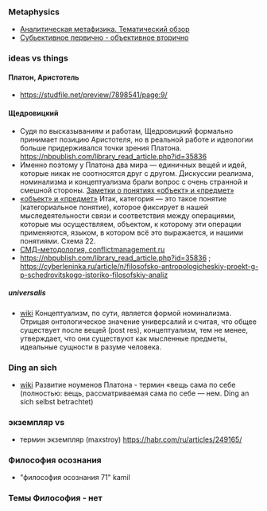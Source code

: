 ### Metaphysics
- [Аналитическая метафизика. Тематический обзор](https://deep-econom.livejournal.com/1055099.html)
- [Субьективное первично - объективное вторично](https://habr.com/ru/articles/940054/)

### ideas vs things
#### Платон, Аристотель
- https://studfile.net/preview/7898541/page:9/

#### Щедровицкий
- Судя по высказываниям и работам, Щедровицкий формально принимает позицию Аристотеля, но в реальной работе и идеологии больше придерживался точки зрения Платона.  https://nbpublish.com/library_read_article.php?id=35836
- Именно поэтому у Платона два мира — единичных вещей и идей, которые никак не соотносятся друг с другом. Дискуссии реализма, номинализма и концептуализма брали вопрос с очень странной и смешной стороны. [Заметки о понятиях «объект» и «предмет»](https://www.fondgp.ru/publications/%D0%B7%D0%B0%D0%BC%D0%B5%D1%82%D0%BA%D0%B8-%D0%BE-%D0%BF%D0%BE%D0%BD%D1%8F%D1%82%D0%B8%D1%8F%D1%85-%D0%BE%D0%B1%D1%8A%D0%B5%D0%BA%D1%82-%D0%B8-%D0%BF%D1%80%D0%B5%D0%B4%D0%BC%D0%B5/) 
- [«объект» и «предмет»](https://gtmarket.ru/library/basis/3344/3357#t99)  Итак, категория — это такое понятие (категориальное понятие), которое фиксирует в нашей мыследеятельности связи и соответствия между операциями, которые мы осуществляем, объектом, к которому эти операции применяются, языком, в котором всё это выражается, и нашими понятиями. Схема 22.
- [СМД-методология, conflictmanagement.ru](https://conflictmanagement.ru/g-p-shhedrovitskiy-perspektivyi-i-programmyi-razvitiya-smd-metodologii/)
- https://nbpublish.com/library_read_article.php?id=35836 ; https://cyberleninka.ru/article/n/filosofsko-antropologicheskiy-proekt-g-p-schedrovitskogo-istoriko-filosofskiy-analiz
#####  universalis 
- [wiki](https://ru.wikipedia.org/wiki/%D0%A3%D0%BD%D0%B8%D0%B2%D0%B5%D1%80%D1%81%D0%B0%D0%BB%D0%B8%D1%8F) Концептуализм, по сути, является формой номинализма. Отрицая онтологическое значение универсалий и считая, что общее существует после вещей (post res), концептуализм, тем не менее, утверждает, что они существуют как мысленные предметы, идеальные сущности в разуме человека.
  
###  Ding an sich
-  [wiki](https://ru.wikipedia.org/wiki/%D0%92%D0%B5%D1%89%D1%8C_%D0%B2_%D1%81%D0%B5%D0%B1%D0%B5) Развитие ноуменов Платона - термин «вещь сама по себе (полностью: вещь, рассматриваемая сама по себе — нем. Ding an sich selbst betrachtet)

### экземпляр vs 
- термин экземпляр (maxstroy) https://habr.com/ru/articles/249165/

### Философия осознания
- "философия осознания 71" kamil

### Темы Философия - нет 
